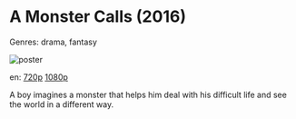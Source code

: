 # A Monster Calls (2016)

Genres: drama, fantasy

![poster](http://image.tmdb.org/t/p/w500/vdHUj9cyRe7fIYdJFMyc7elnawC.jpg)

en:
  [720p](magnet:?xt=urn:btih:CF5A4AD6907C349527F31577F7B2EE9D895FFC6F&tr=udp://glotorrents.pw:6969/announce&tr=udp://tracker.opentrackr.org:1337/announce&tr=udp://torrent.gresille.org:80/announce&tr=udp://tracker.openbittorrent.com:80&tr=udp://tracker.coppersurfer.tk:6969&tr=udp://tracker.leechers-paradise.org:6969&tr=udp://p4p.arenabg.ch:1337&tr=udp://tracker.internetwarriors.net:1337)
  [1080p](magnet:?xt=urn:btih:C4203DEE0DCC6AF1B63AC3B586C70D2FA3C5BF98&tr=udp://glotorrents.pw:6969/announce&tr=udp://tracker.opentrackr.org:1337/announce&tr=udp://torrent.gresille.org:80/announce&tr=udp://tracker.openbittorrent.com:80&tr=udp://tracker.coppersurfer.tk:6969&tr=udp://tracker.leechers-paradise.org:6969&tr=udp://p4p.arenabg.ch:1337&tr=udp://tracker.internetwarriors.net:1337)
  


A boy imagines a monster that helps him deal with his difficult life and see the world in a different way.